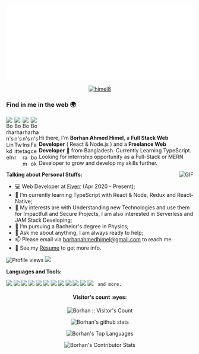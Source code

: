 <img src="https://github.com/himel8/himel8/blob/main/svg.svg"/>

<p align="center"> <a href="https://github.com/ryo-ma/github-profile-trophy"><img src="https://github-profile-trophy.vercel.app/?username=himel8&theme=onedark" alt="himel8" /></a> </p>

### Find in me in the web 🌍

<a href="https://www.linkedin.com/in/borhan-ahmed/">
  <img align="left" alt="Borhan's LinkdeIn" width="22px" src="https://cdn.jsdelivr.net/npm/simple-icons@v3/icons/linkedin.svg" />
</a>
<a href="https://twitter.com/rh_rahat_dev">
  <img align="left" alt="Borhan's Twitter" width="22px" src="https://cdn.jsdelivr.net/npm/simple-icons@v4/icons/twitter.svg" />
</a>
<a href="https://www.instagram.com/hs_himel_khan/">
  <img align="left" alt="Borhan's Instagram" width="22px" src="https://cdn.jsdelivr.net/npm/simple-icons@v3/icons/instagram.svg" />
</a>
<a href="https://www.facebook.com/hshimel.khan.7/">
  <img align="left" alt="Borhan's Facebook" width="22px" src="https://cdn.jsdelivr.net/npm/simple-icons@v3/icons/facebook.svg" />
</a>

<br />
<br />

Hi there, I'm **Borhan Ahmed Himel**, a **Full Stack Web Developer** ( React & Node.js ) and a **Freelance Web Developer** 🚀 from Bangladesh. Currently Learning TypeScript. Looking for internship opportunity as a Full-Stack or MERN Developer to grow and develop my skills further.

  <img align="right" alt="GIF" src="https://i.pinimg.com/originals/e4/26/70/e426702edf874b181aced1e2fa5c6cde.gif" />

**Talking about Personal Stuffs:**

-   💻 Web Developer at [Fiverr](https://www.fiverr.com/website_himel?up_rollout=true) (Apr 2020 - Present);
-   🌱 I’m currently learning TypeScript with React & Node, Redux and React-Native;
-   🤔 My interests are with Understanding new Technologies and use them for Impactfull and Secure Projects, I am also interested in Serverless and JAM Stack Developing;
-   💼 I’m pursuing a Bachelor's degree in Physics;
-   💬 Ask me about anything, I am always ready to help;
-   📫 Please email via [borhanahmedhimel@gmail.com](mailto:borhanahmedhimel@gmail.com) to reach me.
-   📝 See my [Resume](https://drive.google.com/file/d/1R4SiG9_jhMqiMT0op6t3KpXmNDPgQuKw/view?usp=sharing) to get more info.

![Profile views](https://gpvc.arturio.dev/himel8) <img src="https://img.shields.io/github/followers/himel8?label=Follow" style=" float:left, margin-right:10px" />

**Languages and Tools:**

<code><img src="https://img.shields.io/badge/-JavaScript-eed718?style=flat&logo=javascript&logoColor=ffffff"></code>
<code><img src="https://img.shields.io/badge/-React-000000?style=flat&logo=react&logoColor=00c8ff"></code>
<code><img src="https://img.shields.io/badge/-MongoDB-4DB33D?style=flat&logo=mongodb&logoColor=FFFFFF"></code>
<code><img src="https://img.shields.io/badge/-Express.js-787878?style=flat"></code>
<code><img src="https://img.shields.io/badge/-Node.js-3C873A?style=flat&logo=Node.js&logoColor=white"></code>
<code><img src="https://img.shields.io/badge/-Firebase-FFA611?style=flat&logo=firebase&logoColor=FFFFFF"></code>
<code><img src="http://img.shields.io/badge/-Git-F1502F?style=flat&logo=git&logoColor=FFFFFF"></code>
<code><img src="http://img.shields.io/badge/-Vercel-black?style=flat&logo=vercel&logoColor=white"></code>
<code><img src="http://img.shields.io/badge/-Heroku-430098?style=flat&logo=heroku&logoColor=white"></code>
<code><img src="http://img.shields.io/badge/-VS%20Code-007ACC?style=flat&logo=visual%20studio%20code&logoColor=white"></code>
<code><img src="http://img.shields.io/badge/-Github-000000?style=flat&logo=github&logoColor=FFFFFF"></code>
<code><img src="https://img.shields.io/badge/-Sass-cc6699?style=flat&logo=sass&logoColor=ffffff"></code>
<code> and more. </code>

<h4 align="center">Visitor's count :eyes:</h4>

<p align="center"><img src="https://profile-counter.glitch.me/{himel8}/count.svg" alt="Borhan :: Visitor's Count" /></p>

<p align="center">
<img src="https://github-readme-stats.vercel.app/api?username=himel8&show_icons=true&hide_border=true" alt="Borhan's github stats" />
</p>
<p align="center">
<img src="https://github-readme-stats.vercel.app/api/top-langs?username=himel8&show_icons=true&locale=en&layout=compact" alt="Borhan's Top Languages" />
</p>
<p align="center">
<img src="https://github-readme-streak-stats.herokuapp.com/?user=himel8" alt="Borhan's Contributor Stats" />
</p>
